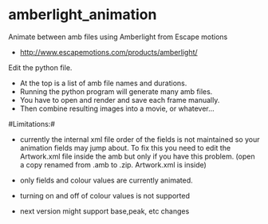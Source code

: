# amberlight_animation
Animate between amb files using Amberlight from Escape motions
- http://www.escapemotions.com/products/amberlight/

Edit the python file.
- At the top is a list of amb file names and durations.
- Running the python program will generate many amb files.
- You have to open and render and save each frame manually.
- Then combine resulting images into a movie, or whatever...

#Limitations:#
- currently the internal xml file order of the fields is not maintained so your animation fields may jump about.
To fix this you need to edit the Artwork.xml file inside the amb but only if you have this problem.
(open a copy renamed from .amb to .zip. Artwork.xml is inside)

- only fields and colour values are currently animated.
- turning on and off of colour values is not supported
- next version might support base,peak, etc changes
